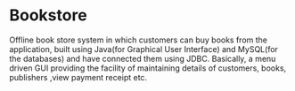 # Bookstore
Offline book store system in which customers can buy books from the application, built  using Java(for Graphical User Interface) and MySQL(for the databases) and have connected them using JDBC. Basically, a menu driven GUI providing the facility of maintaining details of customers, books, publishers ,view payment receipt etc.
